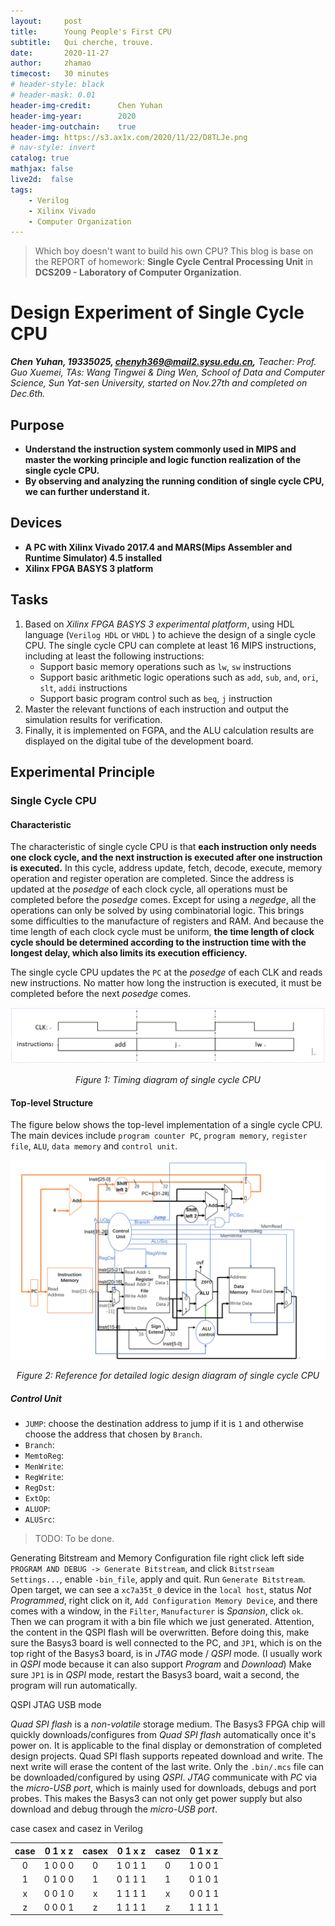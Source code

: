 ```yaml
---
layout:     post
title:      Young People's First CPU
subtitle:   Qui cherche, trouve.
date:       2020-11-27
author:     zhamao
timecost:   30 minutes
# header-style: black
# header-mask: 0.01
header-img-credit:      Chen Yuhan
header-img-year:        2020
header-img-outchain:    true
header-img: https://s3.ax1x.com/2020/11/22/D8TLJe.png
# nav-style: invert
catalog: true
mathjax: false
live2d:  false
tags:
    - Verilog
    - Xilinx Vivado
    - Computer Organization
---
```


> Which boy doesn't want to build his own CPU?
> This blog is base on the REPORT of homework: **Single Cycle Central Processing Unit** in **DCS209 - Laboratory of Computer Organization**.

# Design Experiment of Single Cycle CPU

***Chen Yuhan, 19335025, chenyh369@mail2.sysu.edu.cn,*** *Teacher: Prof. Guo Xuemei, TAs: Wang Tingwei & Ding Wen, School of Data and Computer Science, Sun Yat-sen University, started on Nov.27th and completed on Dec.6th.*

## Purpose

- **Understand the instruction system commonly used in MIPS and master the working principle and logic function realization of the single cycle CPU.**
- **By observing and analyzing the running condition of single cycle CPU, we can further understand it.**

## Devices

- **A PC with Xilinx Vivado 2017.4 and MARS(Mips Assembler and Runtime Simulator) 4.5 installed**
- **Xilinx FPGA BASYS 3 platform**

## Tasks

1. Based on _Xilinx FPGA BASYS 3 experimental platform_, using HDL language (`Verilog HDL` or `VHDL` ) to achieve the design of a single cycle CPU. The single cycle CPU can complete at least 16 MIPS instructions, including at least the following instructions:
   - Support basic memory operations such as `lw`, `sw` instructions
   - Support basic arithmetic logic operations such as `add`, `sub`, `and`, `ori`, `slt`, `addi` instructions
   - Support basic program control such as `beq`, `j` instruction
2. Master the relevant functions of each instruction and output the simulation results for verification.
3. Finally, it is implemented on FGPA, and the ALU calculation results are displayed on the digital tube of the development board.

## Experimental Principle

### Single Cycle CPU

#### Characteristic

The characteristic of single cycle CPU is that __each instruction only needs one clock cycle, and the next instruction is executed after one instruction is executed.__ In this cycle, address update, fetch, decode, execute, memory operation and register operation are completed. Since the address is updated at the _posedge_ of each clock cycle, all operations must be completed before the _posedge_ comes. Except for using a _negedge_, all the operations can only be solved by using combinatorial logic. This brings some difficulties to the manufacture of registers and RAM. And because the time length of each clock cycle must be uniform, __the time length of clock cycle should be determined according to the instruction time with the longest delay, which also limits its execution efficiency.__

The single cycle CPU updates the `PC` at the _posedge_ of each CLK and reads new instructions. No matter how long the instruction is executed, it must be completed before the next _posedge_ comes.

![Figure 1: Timing diagram of single cycle CPU](/img/in-post/project-cpu/cpu1.png)
<center><i>Figure 1: Timing diagram of single cycle CPU</i></center>

#### Top-level Structure

The figure below shows the top-level implementation of a single cycle CPU. The main devices include `program counter PC`, `program memory`, `register file`, `ALU`, `data memory` and `control unit`.

![Figure 2: Reference for detailed logic design diagram of single cycle CPU](/img/in-post/project-cpu/cpu2.png)
<center><i>Figure 2: Reference for detailed logic design diagram of single cycle CPU</i></center>

##### Control Unit

- `JUMP`: choose the destination address to jump if it is `1` and otherwise choose the address that chosen by `Branch`.
- `Branch`:
- `MemtoReg`:
- `MenWrite`:
- `RegWrite`:
- `RegDst`:
- `ExtOp`:
- `ALUOP`:
- `ALUSrc`:

>TODO: To be done.

Generating Bitstream and Memory Configuration file
right click left side `PROGRAM AND DEBUG -> Generate Bitstream`, and click `Bitstrseam Settings...`, enable `-bin_file`, apply and quit.
Run `Generate Bitstream`.
Open target, we can see a `xc7a35t_0` device in the `local host`, status _Not Programmed_, right click on it, `Add Configuration Memory Device`, and there comes with a window, in the `Filter`, `Manufacturer` is _Spansion_, click `ok`.
Then we can program it with a bin file which we just generated. Attention, the content in the QSPI flash will be overwritten. Before doing this, make sure the Basys3 board is well connected to the PC, and `JP1`, which is on the top right of the Basys3 board, is in _JTAG_ mode / _QSPI_ mode. (I usually work in _QSPI_ mode because it can also support _Program_ and _Download_)
Make sure `JP1` is in _QSPI_ mode, restart the Basys3 board, wait a second, the program will run automatically.

QSPI JTAG USB mode

_Quad SPI flash_ is a _non-volatile_ storage medium. The Basys3 FPGA chip will quickly downloads/configures from _Quad SPI flash_ automatically once it's power on. It is applicable to the final display or demonstration of completed design projects. Quad SPI flash supports repeated download and write. The next write will erase the content of the last write. Only the `.bin/.mcs` file can be downloaded/configured by using _QSPI_.
_JTAG_ communicate with _PC_ via the _micro-USB port_, which is mainly used for downloads, debugs and port probes. This makes the Basys3 can not only get power supply but also download and debug through the _micro-USB port_.

case casex and casez in Verilog

|case| 0 1 x z |casex| 0 1 x z |casez| 0 1 x z |
|:--:|:-------:|:---:|:-------:|:---:|:-------:|
| 0  | 1 0 0 0 |  0  | 1 0 1 1 |  0  | 1 0 0 1 |
| 1  | 0 1 0 0 |  1  | 0 1 1 1 |  1  | 0 1 0 1 |
| x  | 0 0 1 0 |  x  | 1 1 1 1 |  x  | 0 0 1 1 |
| z  | 0 0 0 1 |  z  | 1 1 1 1 |  z  | 1 1 1 1 |
